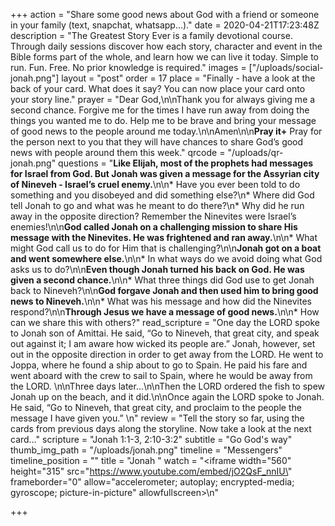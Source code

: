 +++
action = "Share some good news about God with a friend or someone in your family (text, snapchat, whatsapp...)."
date = 2020-04-21T17:23:48Z
description = "The Greatest Story Ever is a family devotional course.  Through daily sessions discover how each story, character and event in the Bible forms part of the whole, and learn how we can live it today. Simple to run. Fun. Free. No prior knowledge is required."
images = ["/uploads/social-jonah.png"]
layout = "post"
order = 17
place = "Finally - have a look at the back of your card. What does it say? You can now place your card onto your story line."
prayer = "Dear God,\n\nThank you for always giving me a second chance. Forgive me for the times I have run away from doing the things you wanted me to do. Help me to be brave and bring your message of good news to the people around me today.\n\nAmen\n\n**Pray it+**    Pray for the person next to you that they will have chances to share God’s good news with people around them this week."
qrcode = "/uploads/qr-jonah.png"
questions = "**Like Elijah, most of the prophets had messages for Israel from God. But Jonah was given a message for the Assyrian city of Nineveh - Israel’s cruel enemy.**\n\n* Have you ever been told to do something and you disobeyed and did something else?\n* Where did God tell Jonah to go and what was he meant to do there?\n* Why did he run away in the opposite direction? Remember the Ninevites were Israel’s enemies!\n\n**God called Jonah on a challenging mission to share His message with the Ninevites. He was frightened and ran away.**\n\n* What might God call us to do for Him that is challenging?\n\n**Jonah got on a boat and went somewhere else.**\n\n* In what ways do we avoid doing what God asks us to do?\n\n**Even though Jonah turned his back on God. He was given a second chance.**\n\n* What three things did God use to get Jonah back to Nineveh?\n\n**God forgave Jonah and then used him to bring good news to Nineveh.**\n\n* What was his message and how did the Ninevites respond?\n\n**Through Jesus we have a message of good news.**\n\n* How can we share this with others?"
read_scripture = "One day the LORD spoke to Jonah son of Amittai. He said, “Go to Nineveh, that great city, and speak out against it; I am aware how wicked its people are.” Jonah, however, set out in the opposite direction in order to get away from the LORD. He went to Joppa, where he found a ship about to go to Spain. He paid his fare and went aboard with the crew to sail to Spain, where he would be away from the LORD. \n\nThree days later...\n\nThen the LORD ordered the fish to spew Jonah up on the beach, and it did.\n\nOnce again the LORD spoke to Jonah. He said, “Go to Nineveh, that great city, and proclaim to the people the message I have given you.” \n"
review = "Tell the story so far, using the cards from previous days along the storyline.  Now take a look at the next card…"
scripture = "Jonah 1:1-3, 2:10-3:2"
subtitle = "Go God's way"
thumb_img_path = "/uploads/jonah.png"
timeline = "Messengers"
timeline_position = ""
title = "Jonah "
watch = "<iframe width=\"560\" height=\"315\" src=\"https://www.youtube.com/embed/jO2QsF_nnIU\" frameborder=\"0\" allow=\"accelerometer; autoplay; encrypted-media; gyroscope; picture-in-picture\" allowfullscreen></iframe>\n"

+++
